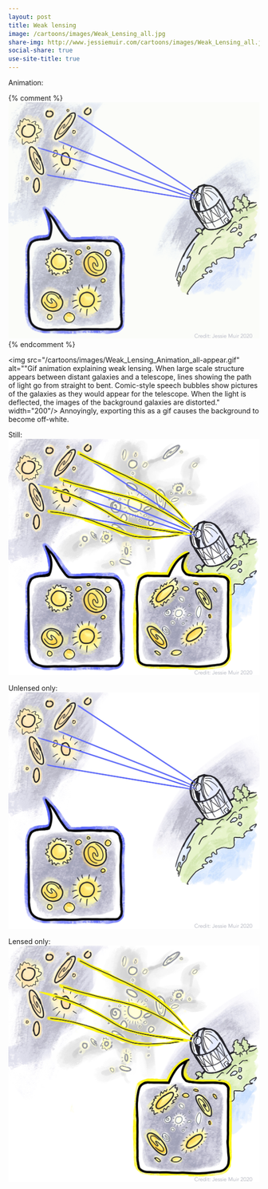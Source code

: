 ```yaml
---
layout: post
title: Weak lensing
image: /cartoons/images/Weak_Lensing_all.jpg
share-img: http://www.jessiemuir.com/cartoons/images/Weak_Lensing_all.jpg
social-share: true
use-site-title: true
---
```

Animation:

{% comment %}
![alt="Gif animation explaining weak lensing. When large scale structure appears between distant galaxies and a telescope, lines showing the path of light go from straight to bent. Comic-style speech bubbles show pictures of the galaxies as they would appear for the telescope. When the light is deflected, the images of the background galaxies are distorted."](/cartoons/images/Weak_Lensing_Animation_all-appear.gif )
{% endcomment %}

<img src="/cartoons/images/Weak_Lensing_Animation_all-appear.gif" alt=""Gif animation explaining weak lensing. When large scale structure appears between distant galaxies and a telescope, lines showing the path of light go from straight to bent. Comic-style speech bubbles show pictures of the galaxies as they would appear for the telescope. When the light is deflected, the images of the background galaxies are distorted." width="200"/>
Annoyingly, exporting this as a gif causes the background to become off-white. 

Still:
![alt="Cartoon of weak gravitational lensing. Light from distant source galaxies gets deflected by large-scale structure between those galaxies and a telescope. Comic-style speech bubbles show pictures of the galaxies as they would appear for the telescope, with and without this deflection. When the light is deflected, the images of the background galaxies are distorted."](/cartoons/images/Weak_Lensing_all.jpg)


Unlensed only:
![alt="Same as above still, but showing only the unlensed case."](/cartoons/images/Weak_Lensing_unlensed-only.jpg)

Lensed only: 
![alt="Same as above still, but showing only the lensed case."](/cartoons/images/Weak_Lensing_lensed-only.jpg)



